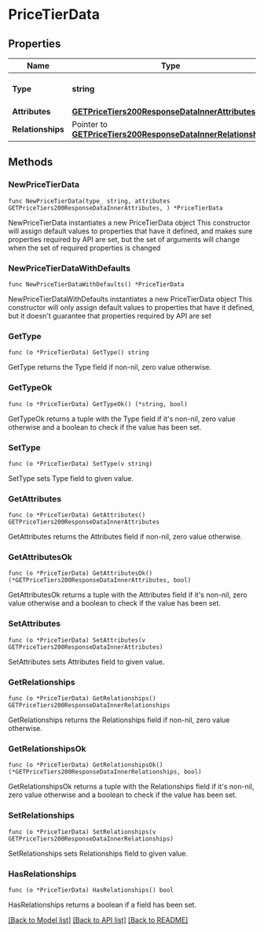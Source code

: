 # PriceTierData

## Properties

Name | Type | Description | Notes
------------ | ------------- | ------------- | -------------
**Type** | **string** | The resource&#39;s type | [default to "price_tiers"]
**Attributes** | [**GETPriceTiers200ResponseDataInnerAttributes**](GETPriceTiers200ResponseDataInnerAttributes.md) |  | 
**Relationships** | Pointer to [**GETPriceTiers200ResponseDataInnerRelationships**](GETPriceTiers200ResponseDataInnerRelationships.md) |  | [optional] 

## Methods

### NewPriceTierData

`func NewPriceTierData(type_ string, attributes GETPriceTiers200ResponseDataInnerAttributes, ) *PriceTierData`

NewPriceTierData instantiates a new PriceTierData object
This constructor will assign default values to properties that have it defined,
and makes sure properties required by API are set, but the set of arguments
will change when the set of required properties is changed

### NewPriceTierDataWithDefaults

`func NewPriceTierDataWithDefaults() *PriceTierData`

NewPriceTierDataWithDefaults instantiates a new PriceTierData object
This constructor will only assign default values to properties that have it defined,
but it doesn't guarantee that properties required by API are set

### GetType

`func (o *PriceTierData) GetType() string`

GetType returns the Type field if non-nil, zero value otherwise.

### GetTypeOk

`func (o *PriceTierData) GetTypeOk() (*string, bool)`

GetTypeOk returns a tuple with the Type field if it's non-nil, zero value otherwise
and a boolean to check if the value has been set.

### SetType

`func (o *PriceTierData) SetType(v string)`

SetType sets Type field to given value.


### GetAttributes

`func (o *PriceTierData) GetAttributes() GETPriceTiers200ResponseDataInnerAttributes`

GetAttributes returns the Attributes field if non-nil, zero value otherwise.

### GetAttributesOk

`func (o *PriceTierData) GetAttributesOk() (*GETPriceTiers200ResponseDataInnerAttributes, bool)`

GetAttributesOk returns a tuple with the Attributes field if it's non-nil, zero value otherwise
and a boolean to check if the value has been set.

### SetAttributes

`func (o *PriceTierData) SetAttributes(v GETPriceTiers200ResponseDataInnerAttributes)`

SetAttributes sets Attributes field to given value.


### GetRelationships

`func (o *PriceTierData) GetRelationships() GETPriceTiers200ResponseDataInnerRelationships`

GetRelationships returns the Relationships field if non-nil, zero value otherwise.

### GetRelationshipsOk

`func (o *PriceTierData) GetRelationshipsOk() (*GETPriceTiers200ResponseDataInnerRelationships, bool)`

GetRelationshipsOk returns a tuple with the Relationships field if it's non-nil, zero value otherwise
and a boolean to check if the value has been set.

### SetRelationships

`func (o *PriceTierData) SetRelationships(v GETPriceTiers200ResponseDataInnerRelationships)`

SetRelationships sets Relationships field to given value.

### HasRelationships

`func (o *PriceTierData) HasRelationships() bool`

HasRelationships returns a boolean if a field has been set.


[[Back to Model list]](../README.md#documentation-for-models) [[Back to API list]](../README.md#documentation-for-api-endpoints) [[Back to README]](../README.md)


